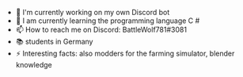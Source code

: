 - 🔭 I'm currently working on my own Discord bot
- 🌱 I am currently learning the programming language C #
- 📫 How to reach me on Discord: BattleWolf781#3081
- 📚 students in Germany
- ⚡ Interesting facts: also modders for the farming simulator, blender knowledge
